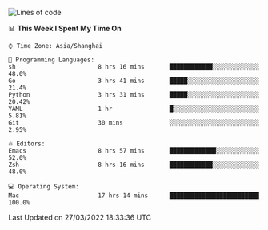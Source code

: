 <!--START_SECTION:waka-->
![Lines of code](https://img.shields.io/badge/From%20Hello%20World%20I%27ve%20Written-22%20Thousand%20lines%20of%20code-blue)

📊 **This Week I Spent My Time On** 

```text
⌚︎ Time Zone: Asia/Shanghai

💬 Programming Languages: 
sh                       8 hrs 16 mins       ████████████░░░░░░░░░░░░░   48.0% 
Go                       3 hrs 41 mins       █████░░░░░░░░░░░░░░░░░░░░   21.4% 
Python                   3 hrs 31 mins       █████░░░░░░░░░░░░░░░░░░░░   20.42% 
YAML                     1 hr                █░░░░░░░░░░░░░░░░░░░░░░░░   5.81% 
Git                      30 mins             ░░░░░░░░░░░░░░░░░░░░░░░░░   2.95%

🔥 Editors: 
Emacs                    8 hrs 57 mins       █████████████░░░░░░░░░░░░   52.0% 
Zsh                      8 hrs 16 mins       ████████████░░░░░░░░░░░░░   48.0%

💻 Operating System: 
Mac                      17 hrs 14 mins      █████████████████████████   100.0%

```


 Last Updated on 27/03/2022 18:33:36 UTC
<!--END_SECTION:waka-->
